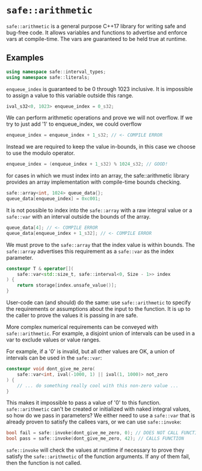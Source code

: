# `safe::arithmetic`

`safe::arithmetic` is a general purpose C++17 library for writing safe and 
bug-free code. It allows variables and functions to advertise and enforce
vars at compile-time. The vars are guaranteed to be held true at
runtime.

## Examples

```c++
using namespace safe::interval_types;
using namespace safe::literals;
```

`enqueue_index` is guaranteed to be 0 through 1023 inclusive. It is impossible
to assign a value to this variable outside this range.

```c++
ival_s32<0, 1023> enqueue_index = 0_s32;
```

We can perform arithmetic operations and prove we will not overflow. If we 
try to just add '1' to enqueue_index, we could overflow

```c++
enqueue_index = enqueue_index + 1_s32; // <- COMPILE ERROR 
```
Instead we are required to keep the value in-bounds, in this case we choose
to use the modulo operator.

```c++
enqueue_index = (enqueue_index + 1_s32) % 1024_s32; // GOOD!
```

for cases in which we must index into an array, the safe::arithmetic library
provides an array implementation with compile-time bounds checking.

```c++
safe::array<int, 1024> queue_data{};
queue_data[enqueue_index] = 0xc001;
```

It is not possible to index into the `safe::array` with a raw integral value or
a `safe::var` with an interval outside the bounds of the array.

```c++
queue_data[4]; // <- COMPILE ERROR
queue_data[enqueue_index + 1_s32]; // <- COMPILE ERROR
```

We must prove to the `safe::array` that the index value is within bounds. The
`safe::array` advertises this requirement as a `safe::var` as the index
parameter.

```c++
constexpr T & operator[](
    safe::var<std::size_t, safe::interval<0, Size - 1>> index
) {
    return storage[index.unsafe_value()];
}
```

User-code can (and should) do the same: use `safe::arithmetic` to specify the
requirements or assumptions about the input to the function. It is up to the
caller to prove the values it is passing in are safe.

More complex numerical requirements can be conveyed with `safe::arithmetic`. For
example, a disjoint union of intervals can be used in a var to exclude 
values or value ranges.

For example, if a '0' is invalid, but all other values are OK, a union of 
intervals can be used in the `safe::var`:

```c++
constexpr void dont_give_me_zero(
    safe::var<int, ival(-1000, 1) || ival(1, 1000)> not_zero
) {
    // ... do something really cool with this non-zero value ...
}
```

This makes it impossible to pass a value of '0' to this function. `safe::arithmetic`
can't be created or initialized with naked integral values, so how do we pass 
in parameters? We either need to use a `safe::var` that is already proven
to satisfy the callees vars, or we can use `safe::invoke`:

```c++
bool fail = safe::invoke(dont_give_me_zero, 0); // DOES NOT CALL FUNCTION
bool pass = safe::invoke(dont_give_me_zero, 42); // CALLS FUNCTION
```

`safe::invoke` will check the values at runtime if necessary to prove they
satisfy the `safe::arithmetic` of the function arguments. If any of them fail,
then the function is not called.
